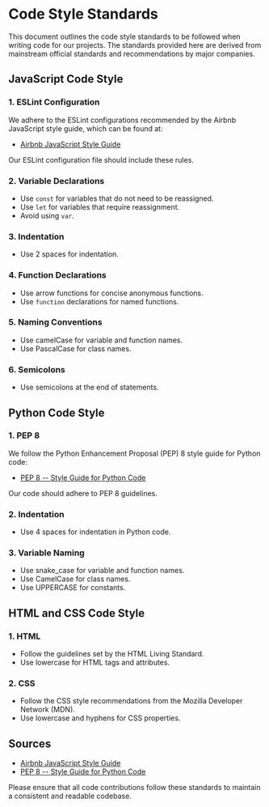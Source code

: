 # Code Style Standards

This document outlines the code style standards to be followed when writing code for our projects. The standards provided here are derived from mainstream official standards and recommendations by major companies.

## JavaScript Code Style

### 1. ESLint Configuration

We adhere to the ESLint configurations recommended by the Airbnb JavaScript style guide, which can be found at:

- [Airbnb JavaScript Style Guide](https://github.com/airbnb/javascript)

Our ESLint configuration file should include these rules.

### 2. Variable Declarations

- Use `const` for variables that do not need to be reassigned.
- Use `let` for variables that require reassignment.
- Avoid using `var`.

### 3. Indentation

- Use 2 spaces for indentation.

### 4. Function Declarations

- Use arrow functions for concise anonymous functions.
- Use `function` declarations for named functions.

### 5. Naming Conventions

- Use camelCase for variable and function names.
- Use PascalCase for class names.

### 6. Semicolons

- Use semicolons at the end of statements.

## Python Code Style

### 1. PEP 8

We follow the Python Enhancement Proposal (PEP) 8 style guide for Python code:

- [PEP 8 -- Style Guide for Python Code](https://www.python.org/dev/peps/pep-0008/)

Our code should adhere to PEP 8 guidelines.

### 2. Indentation

- Use 4 spaces for indentation in Python code.

### 3. Variable Naming

- Use snake_case for variable and function names.
- Use CamelCase for class names.
- Use UPPERCASE for constants.

## HTML and CSS Code Style

### 1. HTML

- Follow the guidelines set by the HTML Living Standard.
- Use lowercase for HTML tags and attributes.

### 2. CSS

- Follow the CSS style recommendations from the Mozilla Developer Network (MDN).
- Use lowercase and hyphens for CSS properties.

## Sources

- [Airbnb JavaScript Style Guide](https://github.com/airbnb/javascript)
- [PEP 8 -- Style Guide for Python Code](https://www.python.org/dev/peps/pep-0008/)

Please ensure that all code contributions follow these standards to maintain a consistent and readable codebase.